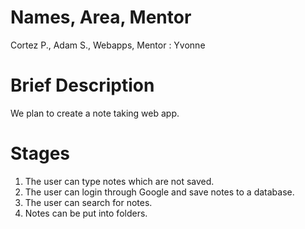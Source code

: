 # Names, Area, Mentor

Cortez P., Adam S., Webapps, Mentor : Yvonne

# Brief Description

We plan to create a note taking web app.

# Stages

1. The user can type notes which are not saved.
2. The user can login through Google and save notes to a database.
3. The user can search for notes.
4. Notes can be put into folders.
